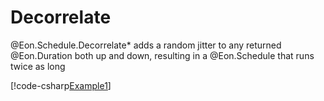 ﻿# Decorrelate

@Eon.Schedule.Decorrelate* adds a random jitter to any returned @Eon.Duration
both up and down, resulting in a @Eon.Schedule that runs twice as long

[!code-csharp[Example1](../../../Eon.Tests/Examples/DecorrelateTests.cs#Example1)]
